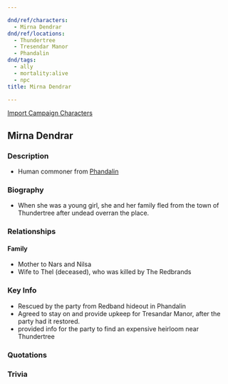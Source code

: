 ```yaml
---

dnd/ref/characters:
  - Mirna Dendrar
dnd/ref/locations:
  - Thundertree
  - Tresendar Manor
  - Phandalin
dnd/tags:
  - ally
  - mortality:alive
  - npc
title: Mirna Dendrar

---
```


[Import Campaign Characters](/dnd/characters/)

## Mirna Dendrar

### Description

- Human commoner from [Phandalin](/dnd/locations/phandalin)

### Biography

- When she was a young girl, she and her family fled from the town of Thundertree after undead overran the place.

### Relationships

#### Family

- Mother to Nars and Nilsa
- Wife to Thel (deceased), who was killed by The Redbrands

### Key Info

- Rescued by the party from Redband hideout in Phandalin
- Agreed to stay on and provide upkeep for Tresandar Manor, after the party had it restored.
- provided info for the party to find an expensive heirloom near Thundertree

### Quotations

### Trivia
